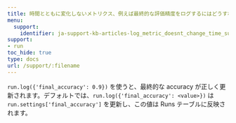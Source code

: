 ```yaml
---
title: 時間とともに変化しないメトリクス、例えば最終的な評価精度をログするにはどうすればいいですか？
menu:
  support:
    identifier: ja-support-kb-articles-log_metric_doesnt_change_time_such_final
support:
- run
toc_hide: true
type: docs
url: /support/:filename
---
```


`run.log({'final_accuracy': 0.9})` を使うと、最終的な accuracy が正しく更新されます。デフォルトでは、`run.log({'final_accuracy': <value>})` は `run.settings['final_accuracy']` を更新し、この値は Runs テーブルに反映されます。